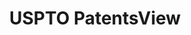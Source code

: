 ---
bigquery: https://console.cloud.google.com/bigquery?p=patents-public-data&d=patentsview&page=dataset
citation: Attribution should be given to PatentsView for use, distribution, or derivative
  works.
code: https://github.com/CSSIP-AIR/PatentsView-Code-Snippets/
contributors: USPTO
cost: None
description: 'PatentsView includes US patent data including raw data (summaries, applications,
  pregrant applications), disambugations of inventors and assignees, and inventor
  gender estimates.  Also foreign priority data, # of figures and sheets, and government
  interest statements.'
documentation: https://patentsview.org/query/builder-faqs
last_edit: Mon, 04 Apr 2022 19:02:57 GMT
location: https://patentsview.org/
maintained_by: USPTO
record_creation_timestamp: 12/2/2020 17:20:46
schema_fields: '[''assignee_id'', ''subcategory_id'', ''state_fips'', ''contract_award_number'',
  ''f102_date'', ''name_first'', ''longitude'', ''num_claims'', ''location_id'', ''main_group'',
  ''disamb_inventor_id_20191231'', ''type'', ''number'', ''ipc_version_indicator'',
  ''classification_value'', ''name'', ''name_last'', ''rawinventor_id'', ''field_title'',
  ''lname'', ''application_id'', ''subsection_id'', ''applicant_type'', ''_371_date'',
  ''subclass_id'', ''classification_data_source'', ''section_id'', ''uuid'', ''disamb_assignee_id_20191008'',
  ''exemplary'', ''kind'', ''disamb_assignee_id_20181127'', ''withdrawn'', ''id'',
  ''deceased'', ''county'', ''disamb_assignee_id_20190312'', ''disamb_inventor_id_20200929'',
  ''rule_47'', ''num'', ''symbol_position'', ''subgroup'', ''status'', ''fname'',
  ''mainclass_id'', ''classification_status'', ''disamb_inventor_id_20171003'', ''subgroup_id'',
  ''disamb_inventor_id_20171226'', ''country_transformed'', ''term_disclaimer'', ''lawyer_id'',
  ''reldocno'', ''disamb_inventor_id_20170808'', ''filename'', ''male_flag'', ''disamb_assignee_id_20200331'',
  ''term_extension'', ''inventor_id'', ''f371_date'', ''rawlocation_id'', ''classification_level'',
  ''disamb_inventor_id_20200630'', ''level_two'', ''organization_id'', ''section'',
  ''sector_title'', ''organization'', ''county_fips'', ''date'', ''rel_id'', ''group'',
  ''num_sheets'', ''disamb_inventor_id_20181127'', ''category'', ''attribution_status'',
  ''citation_id'', ''group_id'', ''disamb_inventor_id_20190312'', ''state'', ''abstract'',
  ''disamb_assignee_id_20200630'', ''lapse_of_patent'', ''disamb_inventor_id_20200331'',
  ''relkind'', ''field_id'', ''gi_statement'', ''length'', ''doctype'', ''city'',
  ''dependent'', ''latin_name'', ''disamb_inventor_id_20180528'', ''variety'', ''level_three'',
  ''text'', ''disclaimer_date'', ''latitude'', ''title'', ''level_one'', ''category_id'',
  ''publication_number'', ''sequence'', ''rawassignee_id'', ''series_code'', ''designation'',
  ''disamb_inventor_id_20191008'', ''latlong'', ''num_figures'', ''term_grant'', ''country'',
  ''role'', ''disamb_inventor_id_20201229'', ''patent_id'', ''subclass'', ''disamb_assignee_id_20191231'',
  ''action_date'', ''disamb_inventor_id_20170307'', ''disamb_inventor_id_20190820'',
  ''disamb_assignee_id_20200929'', ''disamb_assignee_id_20190820'', ''ipc_class'',
  ''doc_type'', ''_102_date'', ''male'']'
shortname: patentsview
tags:
- disambiguation
- United States
- gender
terms_of_use: Creative Commons Attribution 4.0 International License.
timeframe: 1963-1999
title: USPTO PatentsView
uuid: cf1780b1-e265-4e49-8d1d-83b9cfe0fd9a
---